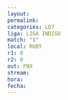 ```yaml
---
layout: 
permalink: 
categories: LD7
liga: LIGA INDIGO
match: "1"
local: RUBY
r1: 0
r2: 0
out: FNX
stream: 
hora: 
fecha:
---
```


